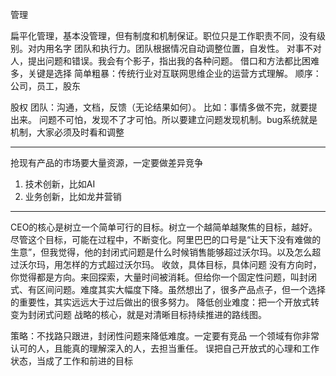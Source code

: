 管理

扁平化管理，基本没管理，但有制度和机制保证。职位只是工作职责不同，没有级别。对内用名字
团队和执行力。团队根据情况自动调整位置，自发性。
对事不对人，提出问题和错误。我会有个影子，指出我的各种问题。
借口和方法都比困难多，关键是选择
简单粗暴：传统行业对互联网思维企业的运营方式理解。
顺序：公司，员工，股东


股权
团队：沟通，文档，反馈（无论结果如何）。
比如：事情多做不完，就要提出来。
问题不可怕，发现不了才可怕。所以要建立问题发现机制。bug系统就是机制，大家必须及时看和调整


---
抢现有产品的市场要大量资源，一定要做差异竞争
1. 技术创新，比如AI
1. 业务创新，比如龙井营销


---

CEO的核心是树立一个简单可行的目标。树立一个越简单越聚焦的目标，越好。尽管这个目标，可能在过程中，不断变化。阿里巴巴的口号是“让天下没有难做的生意”，但我觉得，他的封闭式问题是什么时候销售能够超过沃尔玛。以及怎么超过沃尔玛，用怎样的方式超过沃尔玛。
收敛，具体目标，具体问题
没有方向时，你觉得都是方向。来回探索，大量时间被消耗。但给你一个固定性问题，叫封闭式、有区间问题。难度其实大幅度下降。虽然想出了，很多产品点子，但一个选择的重要性，其实远远大于过后做出的很多努力。
降低创业难度：把一个开放式转变为封闭式问题
战略的核心，就是对清晰目标持续推进的路线图。

策略：不找路只跟进，封闭性问题来降低难度。一定要有竞品
一个领域有你非常认可的人，且能真的理解深入的人，去担当重任。
误把自己开放式的心理和工作状态，当成了工作和前进的目标

